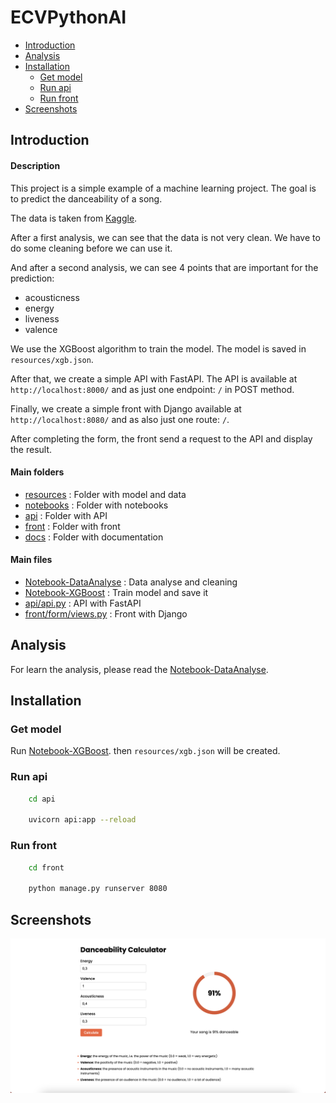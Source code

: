 # ECVPythonAI
- [Introduction](#introduction)
- [Analysis](#analysis)
- [Installation](#installation)
    - [Get model](#get-model)
    - [Run api](#run-api)
    - [Run front](#run-front)
- [Screenshots](#screenshots)

## Introduction
#### Description
This project is a simple example of a machine learning project. 
The goal is to predict the danceability of a song.

The data is taken from [Kaggle](https://www.kaggle.com/yamaerenay/spotify-dataset-19212020-160k-tracks).

After a first analysis, we can see that the data is not very clean.
We have to do some cleaning before we can use it.

And after a second analysis, we can see 4 points that are important for the prediction:
- acousticness
- energy
- liveness
- valence

We use the XGBoost algorithm to train the model.
The model is saved in `resources/xgb.json`.

After that, we create a simple API with FastAPI.
The API is available at `http://localhost:8000/` and as just one endpoint: `/` in POST method.

Finally, we create a simple front with Django available at `http://localhost:8080/` and as also just one route: `/`.

After completing the form, the front send a request to the API and display the result.

#### Main folders
- [resources](resources) : Folder with model and data
- [notebooks](notebooks) : Folder with notebooks
- [api](api) : Folder with API
- [front](front) : Folder with front
- [docs](docs) : Folder with documentation

#### Main files
- [Notebook-DataAnalyse](notebooks/Notebook-DataAnalyse.ipynb) : Data analyse and cleaning
- [Notebook-XGBoost](notebooks/Notebook-XGBoost.ipynb) : Train model and save it
- [api/api.py](api/api.py) : API with FastAPI
- [front/form/views.py](front/form/views.py) : Front with Django

## Analysis
For learn the analysis, please read the [Notebook-DataAnalyse](notebooks/Notebook-DataAnalyse.ipynb).

## Installation
### Get model
Run [Notebook-XGBoost](notebooks/Notebook-XGBoost.ipynb). then `resources/xgb.json` will be created.

### Run api
```bash
    cd api

    uvicorn api:app --reload
```

### Run front
```bash
    cd front

    python manage.py runserver 8080
```

## Screenshots
![Screenshot](docs/screenshot.png)

